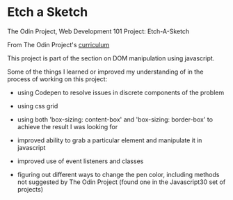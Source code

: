 # Etch a Sketch

The Odin Project, Web Development 101 Project: Etch-A-Sketch

From The Odin Project's [curriculum](https://www.theodinproject.com/courses/web-development-101/lessons/etch-a-sketch-project) 

This project is part of the section on DOM manipulation using javascript.

Some of the things I learned or improved my understanding of in the process of working on this project:

* using Codepen to resolve issues in discrete components of the problem

* using css grid

* using both 'box-sizing: content-box' and 'box-sizing: border-box' to achieve the result I was looking for

* improved ability to grab a particular element and manipulate it in javascript

* improved use of event listeners and classes

* figuring out different ways to change the pen color, including methods not suggested by The Odin Project (found one in the Javascript30 set of projects)
